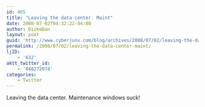 ```yaml
---
id: 465
title: "Leaving the data center. Maint"
date: 2008-07-02T04:32:22-04:00
author: DizkoDan
layout: post
guid: 'http://www.cyberjunx.com/blog/archives/2008/07/02/leaving-the-data-center-maint/'
permalink: /2008/07/02/leaving-the-data-center-maint/
ljID:
    - '632'
aktt_twitter_id:
    - '848272078'
categories:
    - Twitter
---
```


Leaving the data center. Maintenance windows suck!
